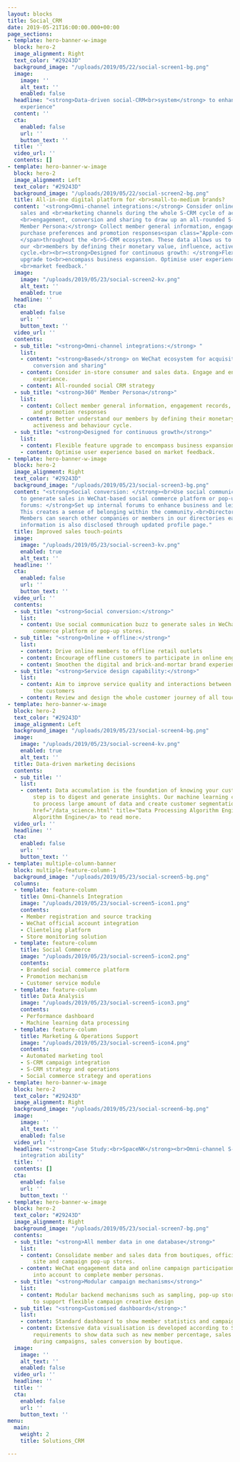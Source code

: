 ```yaml
---
layout: blocks
title: Social_CRM
date: 2019-05-21T16:00:00.000+00:00
page_sections:
- template: hero-banner-w-image
  block: hero-2
  image_alignment: Right
  text_color: "#29243D"
  background_image: "/uploads/2019/05/22/social-screen1-bg.png"
  image:
    image: ''
    alt_text: ''
    enabled: false
  headline: "<strong>Data-driven social-CRM<br>system</strong> to enhance<br>customer
    experience"
  content: ''
  cta:
    enabled: false
    url: ''
    button_text: ''
  title: ''
  video_url: ''
  contents: []
- template: hero-banner-w-image
  block: hero-2
  image_alignment: Left
  text_color: "#29243D"
  background_image: "/uploads/2019/05/22/social-screen2-bg.png"
  title: All-in-one digital platform for <br>small-to-medium brands?
  content: '<strong>Omni-channel integrations:</strong> Consider online and office
    sales and <br>marketing channels during the whole S-CRM cycle of acquisition,
    <br>engagement, conversion and sharing to draw up an all-rounded S-CRM strategy.<br><br><strong>360°
    Member Persona:</strong> Collect member general information, engagement <br>records,
    purchase preferences and promotion responses<span class="Apple-converted-space">
    </span>throughout the <br>S-CRM ecosystem. These data allows us to better understand
    our <br>members by defining their monetary value, influence, activeness and behaviour
    cycle.<br><br><strong>Designed for continuous growth: </strong>Flexible for feature
    upgrade to<br>encompass business expansion. Optimise user experience based on
    <br>market feedback.'
  image:
    image: "/uploads/2019/05/23/social-screen2-kv.png"
    alt_text: ''
    enabled: true
  headline: ''
  cta:
    enabled: false
    url: ''
    button_text: ''
  video_url: ''
  contents:
  - sub_title: "<strong>Omni-channel integrations:</strong> "
    list:
    - content: "<strong>Based</strong> on WeChat ecosystem for acquisition, engagement,
        conversion and sharing"
    - content: Consider in-store consumer and sales data. Engage and enhance offline
        experience.
    - content: All-rounded social CRM strategy
  - sub_title: "<strong>360° Member Persona</strong>"
    list:
    - content: Collect member general information, engagement records, purchase preferences
        and promotion responses
    - content: Better understand our members by defining their monetary value, influence,
        activeness and behaviour cycle.
  - sub_title: "<strong>Designed for continuous growth</strong>"
    list:
    - content: Flexible feature upgrade to encompass business expansion.
    - content: Optimise user experience based on market feedback.
- template: hero-banner-w-image
  block: hero-2
  image_alignment: Right
  text_color: "#29243D"
  background_image: "/uploads/2019/05/23/social-screen3-bg.png"
  content: "<strong>Social conversion: </strong><br>Use social communication buzz
    to generate sales in WeChat-based social commerce platform or pop-up stores.<br><br><strong>Discussion
    forums: </strong>Set up internal forums to enhance business and leisure communications.
    This creates a sense of belonging within the community.<br>Directory and profile:
    Members can search other companies or members in our directories easily. Business
    information is also disclosed through updated profile page."
  title: Improved sales touch-points
  image:
    image: "/uploads/2019/05/23/social-screen3-kv.png"
    enabled: true
    alt_text: ''
  headline: ''
  cta:
    enabled: false
    url: ''
    button_text: ''
  video_url: ''
  contents:
  - sub_title: "<strong>Social conversion:</strong>"
    list:
    - content: Use social communication buzz to generate sales in WeChat-based social
        commerce platform or pop-up stores.
  - sub_title: "<strong>Online + offline:</strong>"
    list:
    - content: Drive online members to offline retail outlets
    - content: Encourage offline customers to participate in online engagement
    - content: Smoothen the digital and brick-and-mortar brand experiences
  - sub_title: "<strong>Service design capability:</strong>"
    list:
    - content: Aim to improve service quality and interactions between a brand and
        the customers
    - content: Review and design the whole customer journey of all touch-points
- template: hero-banner-w-image
  block: hero-2
  text_color: "#29243D"
  image_alignment: Left
  background_image: "/uploads/2019/05/23/social-screen4-bg.png"
  image:
    image: "/uploads/2019/05/23/social-screen4-kv.png"
    enabled: true
    alt_text: ''
  title: Data-driven marketing decisions
  contents:
  - sub_title: ''
    list:
    - content: Data accumulation is the foundation of knowing your customers. Next
        step is to digest and generate insights. Our machine learning capability helps
        to process large amount of data and create customer segmentation. Go to <a
        href="/data_science.html" title="Data Processing Algorithm Engine">Data Processing
        Algorithm Engine</a> to read more.
  video_url: ''
  headline: ''
  cta:
    enabled: false
    url: ''
    button_text: ''
- template: multiple-column-banner
  block: multiple-feature-column-1
  background_image: "/uploads/2019/05/23/social-screen5-bg.png"
  columns:
  - template: feature-column
    title: Omni-Channels Integration
    image: "/uploads/2019/05/23/social-screen5-icon1.png"
    contents:
    - Member registration and source tracking
    - WeChat official account integration
    - Clienteling platform
    - Store monitoring solution
  - template: feature-column
    title: Social Commerce
    image: "/uploads/2019/05/23/social-screen5-icon2.png"
    contents:
    - Branded social commerce platform
    - Promotion mechanism
    - Customer service module
  - template: feature-column
    title: Data Analysis
    image: "/uploads/2019/05/23/social-screen5-icon3.png"
    contents:
    - Performance dashboard
    - Machine learning data processing
  - template: feature-column
    title: Marketing & Operations Support
    image: "/uploads/2019/05/23/social-screen5-icon4.png"
    contents:
    - Automated marketing tool
    - S-CRM campaign integration
    - S-CRM strategy and operations
    - Social commerce strategy and operations
- template: hero-banner-w-image
  block: hero-2
  text_color: "#29243D"
  image_alignment: Right
  background_image: "/uploads/2019/05/23/social-screen6-bg.png"
  image:
    image: ''
    alt_text: ''
    enabled: false
  video_url: ''
  headline: "<strong>Case Study:<br>SpaceNK</strong><br>Omni-channel S-CRM with<br>campaign
    integration ability"
  title: ''
  contents: []
  cta:
    enabled: false
    url: ''
    button_text: ''
- template: hero-banner-w-image
  block: hero-2
  text_color: "#29243D"
  image_alignment: Right
  background_image: "/uploads/2019/05/23/social-screen7-bg.png"
  contents:
  - sub_title: "<strong>All member data in one database</strong>"
    list:
    - content: Consolidate member and sales data from boutiques, official e-commerce
        site and campaign pop-up stores.
    - content: WeChat engagement data and online campaign participations are taken
        into account to complete member personas.
  - sub_title: "<strong>Modular campaign mechanisms</strong>"
    list:
    - content: Modular backend mechanisms such as sampling, pop-up stores, member-get-member
        to support flexible campaign creative design
  - sub_title: "<strong>Customised dashboards</strong>:"
    list:
    - content: Standard dashboard to show member statistics and campaign engagements
    - content: Extensive data visualisation is developed according to SpaceNK’s business
        requirements to show data such as new member percentage, sales conversion
        during campaigns, sales conversion by boutique.
  image:
    image: ''
    alt_text: ''
    enabled: false
  video_url: ''
  headline: ''
  title: ''
  cta:
    enabled: false
    url: ''
    button_text: ''
menu:
  main:
    weight: 2
    title: Solutions_CRM

---
```

